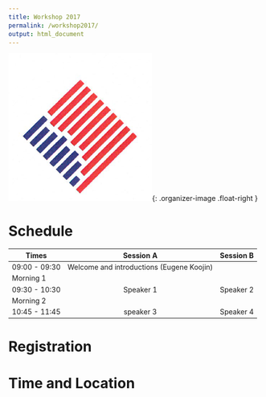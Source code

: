 ```yaml
---
title: Workshop 2017
permalink: /workshop2017/
output: html_document
---
```

![logo](../images/logo.jpg){: .organizer-image .float-right }

# Schedule

| Times         | Session A     | Session B  |
| ------------- |:-------------:| ----------:|
| 09:00 - 09:30 | Welcome and introductions (Eugene Koojin) |
| Morning 1
09:30 - 10:30      | Speaker 1      |   Speaker 2 |
| Morning 2
10:45 - 11:45 | speaker 3      |    Speaker 4 |



# Registration

# Time and Location

